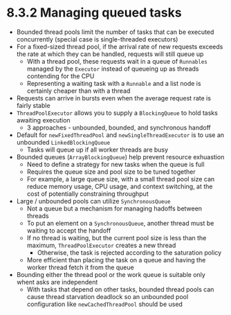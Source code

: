 # 8.3.2 Managing queued tasks

* Bounded thread pools limit the number of tasks that can be executed concurrently (special case is single-threaded executors)
* For a fixed-sized thread pool, if the arrival rate of new requests exceeds the rate at which they can be handled, requests will still queue up
  * With a thread pool, these requests wait in a queue of `Runnables` managed by the `Executor` instead of queueing up as threads contending for the CPU
  * Representing a waiting task with a `Runnable` and a list node is certainly cheaper than with a thread
* Requests can arrive in bursts even when the average request rate is fairly stable
* `ThreadPoolExecutor` allows you to supply a `BlockingQueue` to hold tasks awaiting execution
  * 3 approaches - unbounded, bounded, and synchronous handoff
* Default for `newFixedThreadPool` and `newSingleThreadExecutor` is to use an unbounded `LinkedBlockingQueue`
  * Tasks will queue up if all worker threads are busy
* Bounded queues (`ArrayBlockingQueue`) help prevent resource exhuastion
  * Need to define a strategy for new tasks when the queue is full
  * Requires the queue size and pool size to be tuned together
  * For example, a large queue size, with a small thread pool size can reduce memory usage, CPU usage, and context switching, at the cost of potentially constraining throughput
* Large / unbounded pools can utilize `SynchronousQueue`
  * Not a queue but a mechanism for managing hadoffs between threads
  * To put an element on a `SynchronousQueue`, another thread must be waiting to accept the handoff
  * If no thread is waiting, but the current pool size is less than the maximum, `ThreadPoolExecutor` creates a new thread
    * Otherwise, the task is rejected according to the saturation policy
  * More efficient than placing the task on a queue and having the worker thread fetch it from the queue
* Bounding either the thread pool or the work queue is suitable only whent asks are independent
  * With tasks that depend on other tasks, bounded thread pools can cause thread starvation deadlock so an unbounded pool configuration like `newCachedThreadPool` should be used

